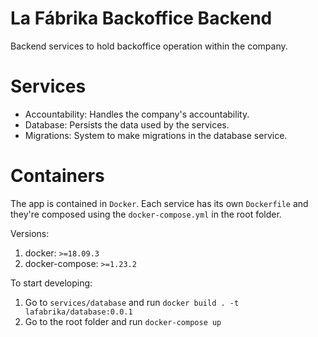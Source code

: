 # La Fábrika Backoffice Backend
Backend services to hold backoffice operation within the company.

# Services
- Accountability: Handles the company's accountability.
- Database: Persists the data used by the services.
- Migrations: System to make migrations in the database service.

# Containers
The app is contained in `Docker`. Each service has its own `Dockerfile` and they're composed using the `docker-compose.yml` in the root folder.

Versions:
  1. docker: `>=18.09.3`
  2. docker-compose: `>=1.23.2`

To start developing:
  1. Go to `services/database` and run `docker build . -t lafabrika/database:0.0.1`
  2. Go to the root folder and run `docker-compose up`
